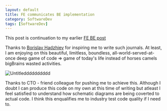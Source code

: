 ```yaml
---
layout: default
title: FE communicates BE implementation
category: SoftwareDev
tags: [SoftwareDev]
---
```


This post is continuation to my earlier [FE BE post](https://sbibek086.github.io/write-the-docs/2023-04-09_How_FE_Communicates_BE_vversa.html)

Thanks to [Borislav Hadzhiev](https://bobbyhadz.com/blog/aws-cdk-tutorial-typescript) for inspiring me to write such journals. At least, I am enjoying on this beautiful, limitless, boundless, all-world-served-at-once deep game of code => game of today's life instead of horses camels bigBrains wasted activities.

![Untitledddddddddd](https://user-images.githubusercontent.com/11883023/265220150-7a64d2ea-75b5-4dc4-9d05-5c247750e63c.png)

Thanks to CTO - friend colleague for pushing me to achieve this. Although I doubt I can produce this code on my own at this time of writing but atleast I feel satisfied to understand how schematic diagrams are being coverted to actual code. I think this enqualifies me to industry test code quality if I need to.


